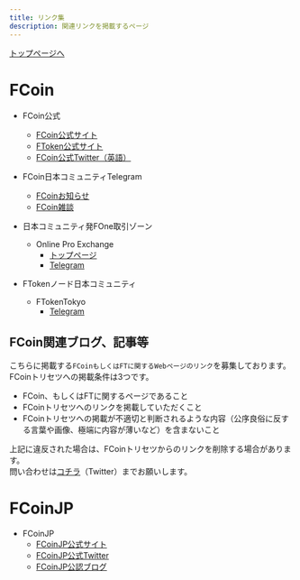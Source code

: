 ```yaml
---
title: リンク集
description: 関連リンクを掲載するページ
---
```


[トップページへ](./)

# FCoin

- FCoin公式
    - [FCoin公式サイト](https://www.fcoin.com)
    - [FToken公式サイト](https://ftoken.com)
    - [FCoin公式Twitter（英語）](https://twitter.com/FCoinOfficial)

- FCoin日本コミュニティTelegram
    - [FCoinお知らせ](https://t.me/fcoinfanjapanese)
    - [FCoin雑談](https://t.me/fcoinchatjapanese)
    
- 日本コミュニティ発FOne取引ゾーン
    - Online Pro Exchange
        - [トップページ](https://www.fcoin.com/category/onlineproexchange)
        - [Telegram](https://t.me/OnlinePro_Exchange)
        
- FTokenノード日本コミュニティ
    - FTokenTokyo
        - [Telegram](https://t.me/ftokentokyo)
        
## FCoin関連ブログ、記事等

こちらに掲載する`FCoinもしくはFTに関するWebページのリンク`を募集しております。  
FCoinトリセツへの掲載条件は3つです。
- FCoin、もしくはFTに関するページであること
- FCoinトリセツへのリンクを掲載していただくこと
- FCoinトリセツへの掲載が不適切と判断されるような内容（公序良俗に反する言葉や画像、極端に内容が薄いなど）を含まないこと

上記に違反された場合は、FCoinトリセツからのリンクを削除する場合があります。  
問い合わせは[コチラ](https://twitter.com/lucied2007)（Twitter）までお願いします。
        

# FCoinJP

- FCoinJP
    - [FCoinJP公式サイト](https://www.fcoinjp.com)
    - [FCoinJP公式Twitter](https://twitter.com/fcoin_jp)
    - [FCoinJP公認ブログ](https://fcoin-fan.jp/)